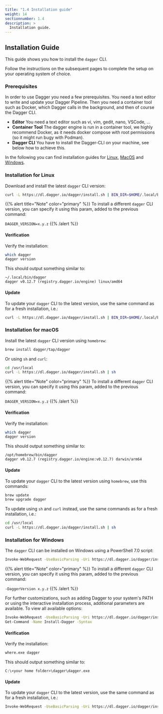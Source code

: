 ```yaml
---
title: "1.4 Installation guide"
weight: 14
sectionnumber: 1.4
description: >
  Installation guide.
---
```


## Installation Guide

This guide shows you how to install the `dagger` CLI.

Follow the instructions on the subsequent pages to complete the setup on your operating system of choice.


### Prerequisites

In order to use Dagger you need a few prerequisites. You need a text editor to write and update your Dagger Pipeline. Then you need a container tool such as Docker, which Dagger calls in the background, and then of course the Dagger CLI.

* **Editor** You need a text editor such as vi, vim, gedit, nano, VSCode, ...
* **Container Tool** The dagger engine is run in a container tool, we highly recommend Docker, as it needs docker compose with root permissions (so it might run bugy with Podman).
* **Dagger CLI** You have to install the Dagger-CLI on your machine, see below how to achieve this.

In the following you can find installation guides for [Linux](#installation-for-linux), [MacOS](installation-for-macos) and [Windows](installation-for-windows).


### Installation for Linux

Download and install the latest `dagger` CLI version:

```bash
curl -L https://dl.dagger.io/dagger/install.sh | BIN_DIR=$HOME/.local/bin sh
```

{{% alert title="Note" color="primary" %}}
To install a different `dagger` CLI version, you can specify it using this param, added to the previous command:

`DAGGER_VERSION=x.y.z`
{{% /alert %}}


#### Verification

Verify the installation:

```bash
which dagger
dagger version
```

This should output something similar to:

```
~/.local/bin/dagger
dagger v0.12.7 (registry.dagger.io/engine) linux/amd64
```


#### Update

To update your `dagger` CLI to the latest version, use the same command as for a fresh installation, i.e.:

```bash
curl -L https://dl.dagger.io/dagger/install.sh | BIN_DIR=$HOME/.local/bin sh
```


### Installation for macOS

Install the latest `dagger` CLI version using `homebrew`:

```bash
brew install dagger/tap/dagger
```

Or using `sh` and `curl`:

```bash
cd /usr/local
curl -L https://dl.dagger.io/dagger/install.sh | sh
```

{{% alert title="Note" color="primary" %}}
To install a different `dagger` CLI version, you can specify it using this param, added to the previous command:

`DAGGER_VERSION=x.y.z`
{{% /alert %}}


#### Verification

Verify the installation:

```bash
which dagger
dagger version
```

This should output something similar to:

```
/opt/homebrew/bin/dagger
dagger v0.12.7 (registry.dagger.io/engine:v0.12.7) darwin/arm64
```


#### Update

To update your `dagger` CLI to the latest version using `homebrew`, use this commands:

```bash
brew update
brew upgrade dagger
```

To update using `sh` and `curl` instead, use the same commands as for a fresh installation, i.e.:

```bash
cd /usr/local
curl -L https://dl.dagger.io/dagger/install.sh | sh
```


### Installation for Windows

The `dagger` CLI can be installed on Windows using a PowerShell 7.0 script:

```bash
Invoke-WebRequest -UseBasicParsing -Uri https://dl.dagger.io/dagger/install.ps1 | Invoke-Expression; Install-Dagger
```

{{% alert title="Note" color="primary" %}}
To install a different `dagger` CLI version, you can specify it using this param, added to the previous command:

`-DaggerVersion x.y.z`
{{% /alert %}}

For further customizations, such as adding Dagger to your system's PATH or using the interactive installation process,
additional parameters are available. To view all available options:

```bash
Invoke-WebRequest -UseBasicParsing -Uri https://dl.dagger.io/dagger/install.ps1 | Invoke-Expression;
Get-Command -Name Install-Dagger -Syntax
```


#### Verification

Verify the installation:

```bash
where.exe dagger
```

This should output something similar to:

```
C:\<your home folder>\dagger\dagger.exe
```


#### Update

To update your `dagger` CLI to the latest version, use the same command as for a fresh installation, i.e.:

```bash
Invoke-WebRequest -UseBasicParsing -Uri https://dl.dagger.io/dagger/install.ps1 | Invoke-Expression; Install-Dagger
```

